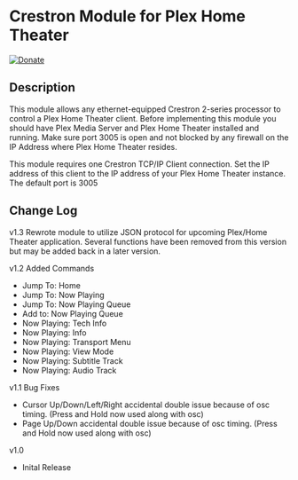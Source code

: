 Crestron Module for Plex Home Theater
=====================================

[![Donate](https://www.paypalobjects.com/en_US/i/btn/btn_donate_LG.gif)](https://www.paypal.com/cgi-bin/webscr?cmd=_s-xclick&hosted_button_id=Q3HXXBC6ZBENJ)

Description
-----------
This module allows any ethernet-equipped Crestron 2-series processor to control a Plex Home Theater client. Before implementing this module you should have Plex Media Server and Plex Home Theater installed and running. Make sure port 3005 is open and not blocked by any firewall on the IP Address where Plex Home Theater resides. 

This module requires one Crestron TCP/IP Client connection. Set the IP address of this client to the IP address of your Plex Home Theater instance. The default port is 3005


Change Log
----------
v1.3
Rewrote module to utilize JSON protocol for upcoming Plex/Home Theater application. Several functions have been removed from this version but may be added back in a later version.


v1.2
Added Commands
 + Jump To: Home
 + Jump To: Now Playing
 + Jump To: Now Playing Queue
 + Add to: Now Playing Queue
 + Now Playing: Tech Info
 + Now Playing: Info
 + Now Playing: Transport Menu
 + Now Playing: View Mode     
 + Now Playing: Subtitle Track
 + Now Playing: Audio Track

v1.1 
Bug Fixes
 + Cursor Up/Down/Left/Right accidental double issue because of osc timing. (Press and Hold now used along with osc) 
 + Page Up/Down accidental double issue because of osc timing. (Press and Hold now used along with osc) 

v1.0
 + Inital Release

